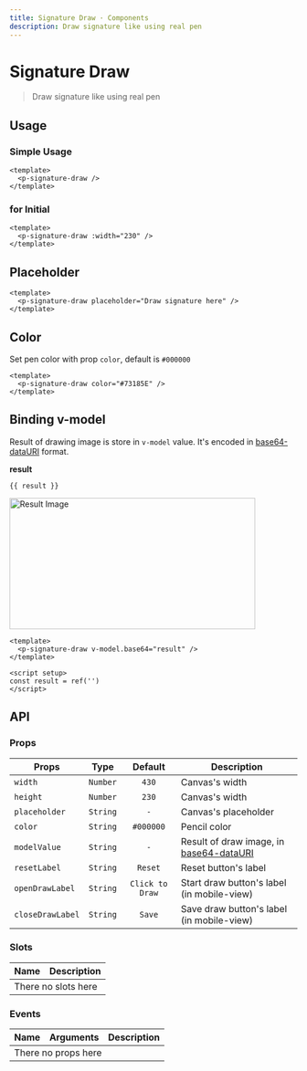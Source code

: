 ```yaml
---
title: Signature Draw · Components
description: Draw signature like using real pen
---
```

<script setup>
  import pSignatureDraw from './SignatureDraw.vue'
  import pButton from '../button/Button.vue'
  import { ref } from 'vue-demi'
  import EMPTY_IMG from './assets/empty-img.png'

  const result = ref('')
</script>

# Signature Draw

> Draw signature like using real pen

## Usage

### Simple Usage

<preview>
  <p-signature-draw />
</preview>

```vue
<template>
  <p-signature-draw />
</template>
```

### for Initial

<preview class="flex-col">
  <p-signature-draw :width="230" />
</preview>

```vue
<template>
  <p-signature-draw :width="230" />
</template>
```

## Placeholder

<preview class="flex-col">
  <p-signature-draw placeholder="Draw signature here" />
</preview>

```vue
<template>
  <p-signature-draw placeholder="Draw signature here" />
</template>
```
## Color

Set pen color with prop `color`, default is `#000000`

<preview class="flex-col space-y-2">
  <p-signature-draw color="#73185E" />
</preview>

```vue
<template>
  <p-signature-draw color="#73185E" />
</template>
```

## Binding v-model

Result of drawing image is store in `v-model` value. It's encoded in [base64-dataURI][data-uri] format.

<preview class="flex-col space-y-2">
  <p-signature-draw v-model.base64="result" />
</preview>

**result**

<pre class="truncate"><code>{{ result }}</code></pre>
<img class="mt-2 border" :src="result || EMPTY_IMG" width="430" height="230" alt="Result Image" />

```vue
<template>
  <p-signature-draw v-model.base64="result" />
</template>

<script setup>
const result = ref('')
</script>
```

## API

### Props

| Props            |   Type   |     Default     | Description                                         |
|------------------|:--------:|:---------------:|-----------------------------------------------------|
| `width`          | `Number` |      `430`      | Canvas's width                                      |
| `height`         | `Number` |      `230`      | Canvas's width                                      |
| `placeholder`    | `String` |       `-`       | Canvas's placeholder                                |
| `color`          | `String` |    `#000000`    | Pencil color                                        |
| `modelValue`     | `String` |       `-`       | Result of draw image, in [base64-dataURI][data-uri] |
| `resetLabel`     | `String` |     `Reset`     | Reset button's label                                |
| `openDrawLabel`  | `String` | `Click to Draw` | Start draw button's label (in mobile-view)          |
| `closeDrawLabel` | `String` |     `Save`      | Save draw button's label (in mobile-view)           |

### Slots

<table>
  <thead>
    <tr>
      <th>Name</th>
      <th>Description</th>
    </tr>
  </thead>
  <tbody>
    <tr>
      <td colspan="2" class="text-center">There no slots here</td>
    </tr>
  </tbody>
</table>

### Events

<table>
  <thead>
    <tr>
      <th>Name</th>
      <th>Arguments</th>
      <th>Description</th>
    </tr>
  </thead>
  <tbody>
    <tr>
      <td colspan="3" class="text-center">There no props here</td>
    </tr>
  </tbody>
</table>

[data-uri]: https://en.wikipedia.org/wiki/Data_URI_scheme

